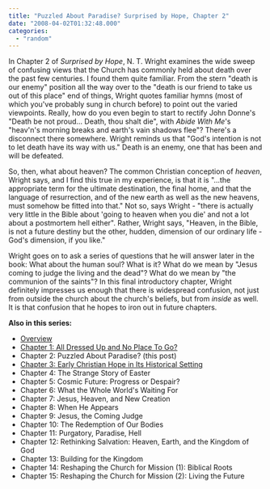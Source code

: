 ```yaml
---
title: "Puzzled About Paradise? Surprised by Hope, Chapter 2"
date: "2008-04-02T01:32:48.000"
categories: 
  - "random"
---
```


In Chapter 2 of _Surprised by Hope_, N. T. Wright examines the wide sweep of confusing views that the Church has commonly held about death over the past few centuries. I found them quite familiar. From the stern "death is our enemy" position all the way over to the "death is our friend to take us out of this place" end of things, Wright quotes familiar hymns (most of which you've probably sung in church before) to point out the varied viewpoints. Really, how do you even begin to start to rectify John Donne's "Death be not proud... Death, thou shalt die", with _Abide With Me_'s "heav'n's morning breaks and earth's vain shadows flee"? There's a disconnect there somewhere. Wright reminds us that "God's intention is not to let death have its way with us." Death is an enemy, one that has been and will be defeated.

So, then, what about heaven? The common Christian conception of _heaven_, Wright says, and I find this true in my experience, is that it is "...the appropriate term for the ultimate destination, the final home, and that the language of resurrection, and of the new earth as well as the new heavens, must somehow be fitted into that." Not so, says Wright - "there is actually very little in the Bible about 'going to heaven when you die' and not a lot about a postmortem hell either". Rather, Wright says, "Heaven, in the Bible, is not a future destiny but the other, hudden, dimension of our ordinary life - God's dimension, if you like."

Wright goes on to ask a series of questions that he will answer later in the book: What about the human soul? What is it? What do we mean by "Jesus coming to judge the living and the dead"? What do we mean by "the communion of the saints"? In this final introductory chapter, Wright definitely impresses us enough that there is widespread confusion, not just from outside the church about the church's beliefs, but from _inside_ as well. It is that confusion that he hopes to iron out in future chapters.

**Also in this series:**

- [Overview](http://www.chrishubbs.com/2008/03/06/wrestling-with-tom-an-american-evangelicals-coming-to-grips-with-n-t-wrights-surprised-by-hope/)
- [Chapter 1: All Dressed Up and No Place To Go?](http://www.chrishubbs.com/2008/03/30/wrestling-with-tom-surprised-by-hope-chapter-1/)
- Chapter 2: Puzzled About Paradise? (this post)
- [Chapter 3: Early Christian Hope in Its Historical Setting](http://www.chrishubbs.com/2008/04/04/early-christian-hope-in-its-historical-setting-surprised-by-hope-chapter-3/)
- Chapter 4: The Strange Story of Easter
- Chapter 5: Cosmic Future: Progress or Despair?
- Chapter 6: What the Whole World's Waiting For
- Chapter 7: Jesus, Heaven, and New Creation
- Chapter 8: When He Appears
- Chapter 9: Jesus, the Coming Judge
- Chapter 10: The Redemption of Our Bodies
- Chapter 11: Purgatory, Paradise, Hell
- Chapter 12: Rethinking Salvation: Heaven, Earth, and the Kingdom of God
- Chapter 13: Building for the Kingdom
- Chapter 14: Reshaping the Church for Mission (1): Biblical Roots
- Chapter 15: Reshaping the Church for Mission (2): Living the Future
